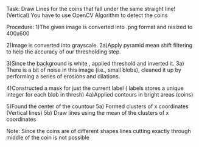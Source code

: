 Task:
Draw Lines for the coins that fall under the same straight line! (Vertical)
You have to use OpenCV Algorithm to detect the coins

Procedure:
1)The given image is converted into .png format and resized to 400x600

2)Image is converted into grayscale.
	2a)Apply pyramid mean shift filtering to help the accuracy of our thresholding 		   step.

3)Since the background is white , applied threshold and inverted it. 
	3a) There is a bit of noise in this image (i.e., small blobs), cleaned it up by 		performing a series of erosions and dilations.

4)Constructed a mask for just the current label ( labels  stores a unique integer for each blob in thresh)
	4a)Applied contours in bright areas (coins)

5)Found the center of the countour 
	5a) Formed clusters of x coordinates (Vertical lines)
	5b) Draw lines using the mean of the clusters of x coordinates

Note: Since the coins are of different shapes lines cutting exactly through middle of the coin is not possible
